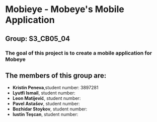 # Mobieye - Mobeye's Mobile Application
## Group: S3_CB05_04
### The goal of this project is to create a mobile application for Mobeye

## The members of this group are:
* **Kristin Peneva**,student number: 3897281
* **Lyutfi Ismail**, student number:
* **Leon Matijević**, student number:
* **Pavel Astašov**, student number:
* **Bozhidar Stoykov**, student number:
* **Iustin Teşcan**, student number:


